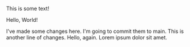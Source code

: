 This is some text!

Hello, World!

I've made some changes here. I'm going to commit them to main.
This is another line of changes.
Hello, again. Lorem ipsum dolor sit amet.
